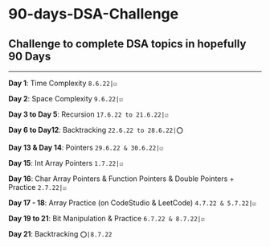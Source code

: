 # 90-days-DSA-Challenge

## Challenge to complete DSA topics in hopefully 90 Days

<hr>

**Day 1**: Time Complexity `8.6.22|☑️`

**Day 2**: Space Complexity `9.6.22|☑️`

**Day 3 to Day 5**: Recursion `17.6.22 to 21.6.22|☑️`

**Day 6 to Day12**: Backtracking `22.6.22 to 28.6.22|⭕`

**Day 13 & Day 14**: Pointers `29.6.22 & 30.6.22|☑️`

**Day 15**: Int Array Pointers `1.7.22|☑️`

**Day 16**: Char Array Pointers & Function Pointers & Double Pointers + Practice `2.7.22|☑️`

**Day 17 - 18**: Array Practice (on CodeStudio & LeetCode) `4.7.22 & 5.7.22|☑️`

**Day 19 to 21**: Bit Manipulation & Practice `6.7.22 & 8.7.22|☑️`

**Day 21**: Backtracking `⭕|8.7.22`
